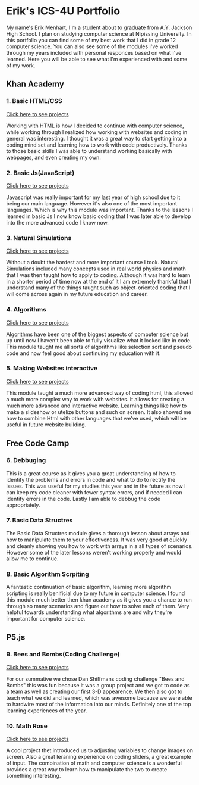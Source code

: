 # Erik's ICS-4U Portfolio

My name's Erik Menhart, I'm a student about to graduate from A.Y. Jackson High School. I plan on studying computer science at Nipissing University. In this portfolio you can find some of my best work that I did in grade 12 computer science. You can also see some of the modules I've worked through my years included with personal responces based on what I've learned. Here you will be able to see what I'm experienced with and some of my work.


## Khan Academy
### 1. Basic HTML/CSS
<a target="_blank" href="https://github.com/erikmenhart/khan-acedmy-projects/tree/master/html">Click here to see projects</a>

  Working with HTML is how I decided to continue with computer science, while working through I realized how working with websites and coding in general was interesting. I thought it was a great way to start getting into a coding mind set and learning how to work with code productively. Thanks to those basic skills I was able to understand working basically with webpages, and even creating my own.
  
### 2. Basic Js(JavaScript)
<a target="_blank" href="https://github.com/erikmenhart/khan-acedmy-projects/tree/master/js">Click here to see projects</a>

  Javascript was really important for my last year of high school due to it being our main language. However it's also one of the most important languages. Which is why this module was important. Thanks to the lessons I learned in basic Js I now know basic coding that I was later able to develop into the more advanced code I know now.
  
### 3. Natural Simulations
<a target="_blank" href="https://github.com/erikmenhart/khan-acedmy-projects/tree/master/natSimulations">Click here to see projects</a>

  Without a doubt the hardest and more important course I took. Natural Simulations included many concepts used in real world physics and math that I was then taught how to apply to coding. Although it was hard to learn in a shorter period of time now at the end of it I am extremely thankful that I understand many of the things taught such as object-oriented coding that I will come across again in my future education and career.
  
### 4. Algorithms
<a target="_blank" href="https://github.com/erikmenhart/khan-acedmy-projects/tree/master/Algorithms">Click here to see projects</a>

  Algorithms have been one of the biggest aspects of computer science but up until now I haven't been able to fully visualize what it looked like in code. This module taught me all sorts of algorithms like selection sort and pseudo code and now feel good about continuing my education with it.
  
### 5. Making Websites interactive
<a target="_blank" href="http://home.web.cern.ch/topics/birth-web">Click here to see projects</a>

  This module taught a much more advanced way of coding html, this allowed a much more complex way to work with websites. It allows for creating a much more advanced and interactive website. Learning things like how to make a slideshow or utelize buttons and such on screen. It also showed me how to combine Html with other languages that we've used, which will be useful in future website building.  


## Free Code Camp
### 6. Debbuging

  This is a great course as it gives you a great understanding of how to identify the problems and errors in code and what to do to rectify the issues. This was useful for my studies this year and in the future as now I can keep my code cleaner with fewer syntax errors, and if needed I can identify errors in the code. Lastly I am able to debbug the code appropriately.

### 7. Basic Data Structres

  The Basic Data Structres module gives a thorough lesson about arrays and how to manipulate them to your effectiveness. It was very good at quickly and cleanly showing you how to work with arrays in a all types of scenarios. However some of the later lessons weren't working properly and would allow me to continue.

### 8. Basic Algorithm Scrpiting

  A fantastic continuation of basic algorithm, learning more algorithm scripting is really benificial due to my future in computer science. I found this module much better then khan academy as it gives you a chance to run through so many scenarios and figure out how to solve each of them. Very helpful towards understanding what algorithms are and why they're important for computer science.


## P5.js
### 9. Bees and Bombs(Coding Challenge)
<a target="_blank" href="https://github.com/erikmenhart/Cube-wave-challenge">Click here to see projects</a>

  For our summative we chose Dan Shiffmans coding challenge "Bees and Bombs" this was fun because it was a group project and we got to code as a team as well as creating our first 3-D appearence. We then also got to teach what we did and learned, which was awesome because we were able to hardwire most of the information into our minds. Definitely one of the top learning experiences of the year.
  
### 10. Math Rose
<a target="_blank" href="https://github.com/erikmenhart/Mathrose.js">Click here to see projects</a>

  A cool project thet introduced us to adjusting variables to change images on screen. Also a great leraning experience on coding sliders, a great example of input. The combination of math and computer science is a wonderful provides a great way to learn how to manipulate the two to create something interesting.
